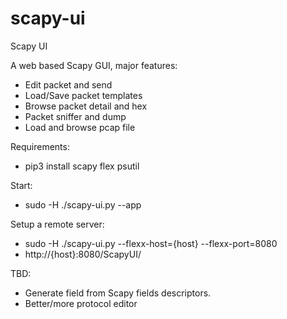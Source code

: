 # scapy-ui
Scapy UI

A web based Scapy GUI, major features:

- Edit packet and send
- Load/Save packet templates
- Browse packet detail and hex
- Packet sniffer and dump
- Load and browse pcap file

Requirements:

- pip3 install scapy flex psutil

Start:

- sudo -H ./scapy-ui.py --app

Setup a remote server:

- sudo -H ./scapy-ui.py --flexx-host={host} --flexx-port=8080
- http://{host}:8080/ScapyUI/

TBD:

- Generate field from Scapy fields descriptors.
- Better/more protocol editor
